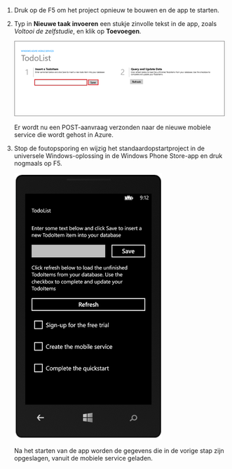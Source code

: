 
1. Druk op de F5 om het project opnieuw te bouwen en de app te starten.

2. Typ in **Nieuwe taak invoeren** een stukje zinvolle tekst in de app, zoals *Voltooi de zelfstudie*, en klik op **Toevoegen**.

    ![](./media/mobile-services-windows-universal-test-app/mobile-quickstart-startup.png)

    Er wordt nu een POST-aanvraag verzonden naar de nieuwe mobiele service die wordt gehost in Azure.

3. Stop de foutopsporing en wijzig het standaardopstartproject in de universele Windows-oplossing in de Windows Phone Store-app en druk nogmaals op F5.

    ![](./media/mobile-services-windows-universal-test-app/mobile-quickstart-completed-wp8.png)
    
    Na het starten van de app worden de gegevens die in de vorige stap zijn opgeslagen, vanuit de mobiele service geladen.


<!--HONumber=Aug16_HO4-->



